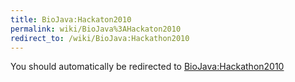 ```yaml
---
title: BioJava:Hackaton2010
permalink: wiki/BioJava%3AHackaton2010
redirect_to: /wiki/BioJava:Hackathon2010
---
```


You should automatically be redirected to [BioJava:Hackathon2010](/wiki/BioJava:Hackathon2010)
